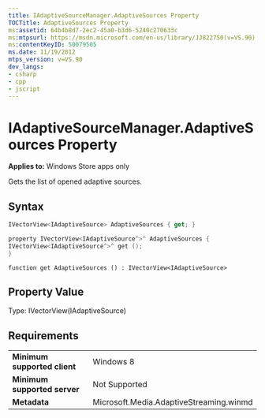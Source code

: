```yaml
---
title: IAdaptiveSourceManager.AdaptiveSources Property
TOCTitle: AdaptiveSources Property
ms:assetid: 64b4b8d7-2ec2-45a0-b3d6-5240c270633c
ms:mtpsurl: https://msdn.microsoft.com/en-us/library/JJ822750(v=VS.90)
ms:contentKeyID: 50079505
ms.date: 11/19/2012
mtps_version: v=VS.90
dev_langs:
- csharp
- cpp
- jscript
---
```


# IAdaptiveSourceManager.AdaptiveSources Property

**Applies to:** Windows Store apps only

Gets the list of opened adaptive sources.

## Syntax

```csharp
IVectorView<IAdaptiveSource> AdaptiveSources { get; }
```

```cpp
property IVectorView<IAdaptiveSource^>^ AdaptiveSources {
IVectorView<IAdaptiveSource^>^ get ();
}
```

```jscript
function get AdaptiveSources () : IVectorView<IAdaptiveSource>
```

## Property Value

Type: IVectorView(IAdaptiveSource)

## Requirements

|||
|--- |--- |
|**Minimum supported client**|Windows 8|
|**Minimum supported server**|Not Supported|
|**Metadata**|Microsoft.Media.AdaptiveStreaming.winmd|

